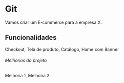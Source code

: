 # Git 

Vamos criar um E-commerce para a empresa X.

## Funcionalidades

Checkout, Tela de produto, Catálogo, Home com Banner

###### Melhorias do projeto

Melhoria 1, Melhoria 2